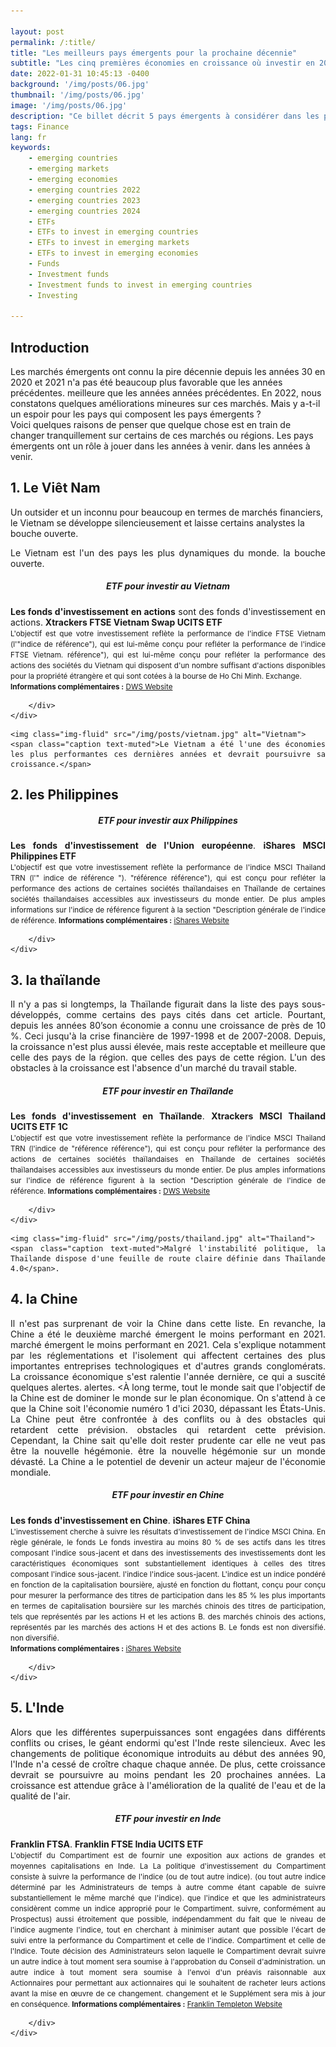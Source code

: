 ```yaml
---

layout: post
permalink: /:title/
title: "Les meilleurs pays émergents pour la prochaine décennie"
subtitle: "Les cinq premières économies en croissance où investir en 2022 et qui sont tournées vers l'avenir"
date: 2022-01-31 10:45:13 -0400
background: '/img/posts/06.jpg'
thumbnail: '/img/posts/06.jpg'
image: '/img/posts/06.jpg'
description: "Ce billet décrit 5 pays émergents à considérer dans les prochaines années et comment accéder à ces marchés."
tags: Finance
lang: fr
keywords:
    - emerging countries
    - emerging markets
    - emerging economies
    - emerging countries 2022
    - emerging countries 2023
    - emerging countries 2024
    - ETFs
    - ETFs to invest in emerging countries
    - ETFs to invest in emerging markets
    - ETFs to invest in emerging economies
    - Funds
    - Investment funds
    - Investment funds to invest in emerging countries
    - Investing

---
```



<h2>Introduction</h2>
<div class="text-article">Les marchés émergents ont connu la pire décennie depuis les années 30 en 2020 et 2021 n'a pas été beaucoup plus favorable que les années précédentes.
    meilleure que les années
    années précédentes. En 2022, nous constatons quelques améliorations mineures sur ces marchés. Mais y a-t-il un espoir pour les pays
    qui composent les pays émergents ?
</div>
 Voici quelques raisons de penser que quelque chose est en train de changer tranquillement sur certains de ces marchés ou régions.
<Avec les politiques de taux d'intérêt actuelles de la BCE ou de la Réserve fédérale, les monnaies des pays émergents analysés sont désormais plus compétitives par rapport aux monnaies des pays émergents.
    analysées sont désormais plus compétitives que les années précédentes. De plus, ils ont évité d'emprunter et d'augmenter leur dette nationale.
    d'emprunter et d'augmenter leur dette nationale. 
<Alors que les pays développés occidentaux (États-Unis et Europe) se concentrent sur les conflits, les pays émergents ont le temps de se concentrer sur l'économie.
    sur l'économie. 
 Outre ces avantages communs, voici 5 des pays émergents qui joueront un rôle important dans les années à venir. <p style="text-align : justify ;">Les pays émergents ont un rôle à jouer dans les années à venir.
    dans les années à venir. 
<h2>1. Le Viêt Nam</h2>
 Un outsider et un inconnu pour beaucoup en termes de marchés financiers, le Vietnam se développe silencieusement et laisse certains analystes la bouche ouverte. <p class="spip">Le Vietnam est l'un des pays les plus dynamiques du monde.
    la bouche ouverte. 
<Il n'y a pas si longtemps, le Viêt Nam était l'un des pays les plus pauvres du monde. Cependant, depuis la réforme du Đổi Mới dans les années 80, la croissance a été fulgurante.
    80s, la croissance a été spectaculaire et il y a plusieurs raisons de croire que cette croissance va continuer .
 Avec la récente Covid et d'autres situations, le Vietnam est l'un des pays dont la croissance est la plus rapide. Par exemple, en 2020,
    l'économie vietnamienne était la plus performante de tous les pays asiatiques et son objectif d'ici 2045 est d'être un
    pays à revenu élevé. Pour atteindre cet objectif, la population devrait croître de 10 % au cours de cette période,
    ce qui contribuera bien sûr à la réalisation de cet objectif .

<div class="container">
    <div class="post-heading">
        <div class="card-header">
            <h5 align="center">ETF pour investir au Vietnam</h5> <strong>Les fonds d'investissement en actions</strong> sont des fonds d'investissement en actions.
            <strong>Xtrackers FTSE Vietnam Swap UCITS ETF</strong>
                <br>
                <small>
                    L'objectif est que votre investissement reflète la performance de l'indice FTSE Vietnam (l'"indice de référence"), qui est lui-même conçu pour refléter la performance de l'indice FTSE Vietnam.
                    référence"), qui est lui-même conçu pour refléter la performance des actions des sociétés du
                    Vietnam
                    qui disposent d'un nombre suffisant d'actions disponibles pour la propriété étrangère et qui sont cotées à la bourse de Ho Chi Minh.
                    Exchange.<br>
                    <strong>Informations complémentaires :</strong> <a
                        href="https://etf.dws.com/en-lu/LU0322252924-ftse-vietnam-swap-ucits-etf-1c/">DWS
                    Website</a><br>
                </small>
            
        </div>
    </div>
</div>


    <img class="img-fluid" src="/img/posts/vietnam.jpg" alt="Vietnam">
    <span class="caption text-muted">Le Vietnam a été l'une des économies les plus performantes ces dernières années et devrait poursuivre sa croissance.</span>

<h2>2. les Philippines</h2>
<D'ici 2050, les Philippines devraient compter environ 150 millions d'habitants. C'est à ce moment-là que l'on s'attend à ce que les Philippines fassent partie des 15 premières nations du monde.
    que les Philippines figureront parmi les 15 premières économies du monde. Les Philippines n'ont pas connu une forte croissance jusqu'au 21e siècle.
    Cependant, la croissance a été rapide au cours des deux dernières décennies, en se concentrant sur le secteur des services. Pour ces raisons, les Philippines sont devenues l'un des tigres émergents de l'économie mondiale.
    Pour ces raisons, elles sont devenues l'un des tigres émergents de la région du Pacifique. Certaines des raisons invoquées pour expliquer ce phénomène sont les suivantes
<Cette croissance s'explique notamment par le fait que les Philippines disposent d'une main-d'œuvre jeune, que la population parle anglais et que l'endettement des ménages est faible par rapport aux autres pays de la région.
    l'endettement des ménages est faible par rapport à d'autres pays d'Asie et du reste du monde.

<div class="container">
    <div class="post-heading">
        <div class="card-header">
            <h5 align="center">ETF pour investir aux Philippines</h5> <strong>Les fonds d'investissement de l'Union européenne</strong></strong>.
            <strong>iShares MSCI Philippines ETF</strong>
                <br>
                <small>
                    L'objectif est que votre investissement reflète la performance de l'indice MSCI Thailand TRN (l'" indice de référence ").
                    "référence
                    référence"), qui est conçu pour refléter la performance des actions de certaines sociétés thaïlandaises
                    en Thaïlande
                    de certaines sociétés thaïlandaises accessibles aux investisseurs du monde entier. De plus amples informations sur l'indice de référence figurent à la section
                    "Description générale de l'indice de référence.
                    <strong>Informations complémentaires :</strong> <a
                        href="https://www.ishares.com/us/products/239675/ishares-msci-philippines-etf">iShares
                    Website</a><br>
                </small>
            
        </div>
    </div>
</div>


<h2>3. la thaïlande</h2>
 Il n'y a pas si longtemps, la Thaïlande figurait dans la liste des pays sous-développés, comme certains des pays cités dans cet article.
    Pourtant, depuis les années 80&rsquo;son économie a connu une croissance de près de 10 %. Ceci jusqu'à la crise financière de
    1997-1998 et de 2007-2008. Depuis, la croissance n'est plus aussi élevée, mais reste acceptable et meilleure que celle des pays de la région.
    que celles des pays de cette région. L'un des obstacles à la croissance est l'absence d'un marché du travail stable.
<L'un des obstacles est que la Thaïlande a un gouvernement militaire et que l'instabilité a été un facteur négatif au cours du 21e siècle.
    21e siècle. D'un autre côté, le plan stratégique pour les années à venir, appelé Thaïlande 4.0, a mis l'accent sur
    la transformation du pays en un pays plus moderne en se concentrant sur les entreprises et les services de haute technologie. Dans cette
    Dans cette nouvelle ère, la technologie et le secteur privé joueront un rôle important dans la transformation numérique du pays.
    transformation numérique du pays qui stimulera et soutiendra l'économie du pays.
<div class="container">
    <div class="post-heading">
        <div class="card-header">
            <h5 align="center">ETF pour investir en Thaïlande</h5> <strong>Les fonds d'investissement en Thaïlande</strong>.
            <strong>Xtrackers MSCI Thailand UCITS ETF 1C</strong>
                <br>
                <small>
                    L'objectif est que votre investissement reflète la performance de l'indice MSCI Thailand TRN (l'indice de
                    "référence
                    référence"), qui est conçu pour refléter la performance des actions de certaines sociétés thaïlandaises
                    en Thaïlande
                    de certaines sociétés thaïlandaises accessibles aux investisseurs du monde entier. De plus amples informations sur l'indice de référence figurent à la section
                    "Description générale de l'indice de référence.
                    <strong>Informations complémentaires :</strong> <a
                        href="https://etf.dws.com/en-lu/LU0514694701-msci-thailand-ucits-etf-1c/">DWS
                    Website</a><br>
                </small>
            
        </div>
    </div>
</div>




    <img class="img-fluid" src="/img/posts/thailand.jpg" alt="Thailand">
    <span class="caption text-muted">Malgré l'instabilité politique, la Thaïlande dispose d'une feuille de route claire définie dans Thaïlande 4.0</span>.



<h2>4. la Chine</h2>
 Il n'est pas surprenant de voir la Chine dans cette liste. En revanche, la Chine a été le deuxième marché émergent le moins performant en 2021.
    marché émergent le moins performant en 2021. Cela s'explique notamment par les réglementations et l'isolement qui affectent certaines des plus importantes
    entreprises technologiques et d'autres grands conglomérats. La croissance économique s'est ralentie l'année dernière, ce qui a suscité quelques alertes.
    alertes. 
<À long terme, tout le monde sait que l'objectif de la Chine est de dominer le monde sur le plan économique.
    On s'attend à ce que la Chine soit l'économie numéro 1 d'ici 2030, dépassant les États-Unis. La Chine peut être confrontée à des conflits ou à des obstacles qui retardent cette prévision.
    obstacles qui retardent cette prévision. Cependant, la Chine sait qu'elle doit rester prudente car elle ne veut pas être la nouvelle hégémonie.
    être la nouvelle hégémonie sur un monde dévasté. La Chine a le potentiel de devenir un acteur majeur de l'économie mondiale.
<Elle a le potentiel pour le faire dans les années à venir. En outre, alors que d'autres pays développés étaient en difficulté,
    ils ont utilisé différentes techniques au cours des dernières années : investissement dans la haute technologie, la recherche et le développement, achat de dette auprès de pays étrangers, etc.
    des pays étrangers, etc. Il ne fait aucun doute que la Chine figurera sur la liste des prétendants.

<div class="container">
    <div class="post-heading">
        <div class="card-header">
            <h5 align="center">ETF pour investir en Chine</h5> <strong>Les fonds d'investissement en Chine</strong>.
            <strong>iShares ETF China</strong>
                <br>
                <small>
                    L'investissement cherche à suivre les résultats d'investissement de l'indice MSCI China. En règle générale, le fonds
                    Le fonds
                    investira au moins 80 % de ses actifs dans les titres composant l'indice sous-jacent et dans des
                    investissements
                    des investissements dont les caractéristiques économiques sont substantiellement identiques à celles des titres composant l'indice sous-jacent.
                    l'indice
                    l'indice sous-jacent. L'indice est un indice pondéré en fonction de la capitalisation boursière, ajusté en fonction du flottant, conçu pour
                    conçu pour
                    mesurer la performance des titres de participation dans les 85 % les plus importants en termes de capitalisation boursière sur les marchés chinois des titres de participation, tels que représentés par les actions H et les actions B.
                    des marchés chinois des actions, représentés par les marchés des actions H et des actions B. Le fonds est non diversifié.
                    non diversifié.<br>
                    <strong>Informations complémentaires :</strong> <a
                        href="https://www.blackrock.com/cl/productos/239619/ishares-msci-china-etf">iShares
                    Website</a><br>
                </small>
            
        </div>
    </div>
</div>



<h2>5. L'Inde</h2>
 Alors que les différentes superpuissances sont engagées dans différents conflits ou crises, le géant endormi qu'est l'Inde reste
    silencieux. 
 Avec les changements de politique économique introduits au début des années 90, l'Inde n'a cessé de croître chaque
    chaque année. De plus, cette croissance devrait se poursuivre au moins pendant les 20 prochaines années. La croissance est attendue grâce à l'amélioration de la qualité de l'eau et de la qualité de l'air.
<La croissance est attendue grâce à divers facteurs tels que la population, l'urbanisation, la technologie, le secteur privé. Par exemple, moins de
    Par exemple, moins de 10 % des entreprises sont publiques. Un autre avantage par rapport aux pays de cette région est que
    L'Inde a hérité du système juridique britannique. Cela signifie que, quelle que soit leur origine, tous les investisseurs ont les mêmes droits.
    droits - contrairement à la Chine, par exemple -.
 En outre, bien que la Chine soit le pays le plus peuplé à l'heure actuelle, le pays asiatique connaît des problèmes de fertilité.
    asiatique. Avec cette diminution de la population en Chine et l'augmentation de la population en Inde, on s'attend à ce que l'Inde soit le pays le plus peuplé dans 30 ans.
    pays le plus peuplé dans 30 ans.
<Si les PDG des entreprises les plus importantes du monde sont d'origine indienne, pourquoi cela ne peut-il pas être reproduit dans les différentes entreprises en Inde ?
    les différentes entreprises en Inde? 
<h3></h3>

<div class="container">
    <div class="post-heading">
        <div class="card-header">
            <h5 align="center">ETF pour investir en Inde</h5> <strong>Franklin FTSA</strong></strong>.
            <strong>Franklin FTSE India UCITS ETF</strong>
                <br>
                <small>
                    L'objectif du Compartiment est de fournir une exposition aux actions de grandes et moyennes capitalisations en Inde.
                    La
                    La politique d'investissement du Compartiment consiste à suivre la performance de l'indice (ou de tout autre indice).
                    (ou tout autre indice déterminé par les Administrateurs de temps à autre comme étant capable de suivre substantiellement le même marché que l'indice).
                    que
                    l'indice et que les administrateurs considèrent comme un indice approprié pour le Compartiment.
                    suivre,
                    conformément au Prospectus) aussi étroitement que possible, indépendamment du fait que le niveau de l'indice
                    augmente
                    l'indice, tout en cherchant à minimiser autant que possible l'écart de suivi entre la performance du Compartiment et celle de l'indice.
                    Compartiment et celle de l'Indice. Toute décision des Administrateurs selon laquelle le Compartiment devrait suivre un autre indice à tout moment sera soumise à l'approbation du Conseil d'administration.
                    un autre indice à tout moment sera soumise à l'envoi d'un préavis raisonnable aux Actionnaires pour
                    permettant aux actionnaires qui le souhaitent de racheter leurs actions avant la mise en œuvre de ce changement.
                    changement
                    et le Supplément sera mis à jour en conséquence.
                    <strong>Informations complémentaires :</strong> <a
                        href="https://www.franklintempleton.co.uk/our-funds/etf/price-and-performance/products/27853/SINGLCLASS/franklin-ftse-india-ucits-etf/IE00BHZRQZ17">Franklin
                    Templeton
                    Website</a><br>
                </small>
            
        </div>
    </div>
</div>

